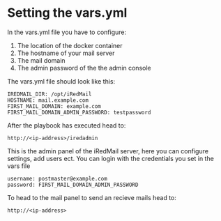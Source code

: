 
# Setting the vars.yml

In the vars.yml file you have to configure:
1. The location of the docker container
2. The hostname of your mail server
3. The mail domain
4. The admin password of the the admin console

The vars.yml file should look like this:

    IREDMAIL_DIR: /opt/iRedMail
    HOSTNAME: mail.example.com
    FIRST_MAIL_DOMAIN: example.com
    FIRST_MAIL_DOMAIN_ADMIN_PASSWORD: testpassword

After the playbook has executed head to:

    http://<ip-address>/iredadmin

This is the admin panel of the iRedMail server, here you can configure settings, add users ect.
You can login with the credentials you set in the vars file
    
    username: postmaster@example.com
    password: FIRST_MAIL_DOMAIN_ADMIN_PASSWORD


To head to the mail panel to send an recieve mails head to:

    http://<ip-address>







